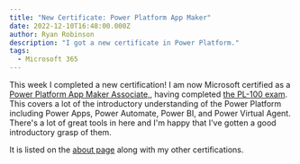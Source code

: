 ```yaml
---
title: "New Certificate: Power Platform App Maker"
date: 2022-12-10T16:48:00.000Z
author: Ryan Robinson
description: "I got a new certificate in Power Platform."
tags:
  - Microsoft 365
---
```


This week I completed a new certification! I am now Microsoft certified as a [Power Platform App Maker Associate,](https://www.credly.com/badges/f62e6037-44d4-4ee2-9fd8-a83b84500910/public_url), having completed [the PL-100 exam](https://learn.microsoft.com/en-us/certifications/exams/pl-100). This covers a lot of the introductory understanding of the Power Platform including Power Apps, Power Automate, Power BI, and Power Virtual Agent. There's a lot of great tools in here and I'm happy that I've gotten a good introductory grasp of them.

It is listed on the [about page](/about/) along with my other certifications.
